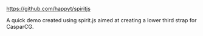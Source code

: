 https://github.com/happyt/spiritjs

A quick demo created using spirit.js aimed at creating a lower third strap for CasparCG.
